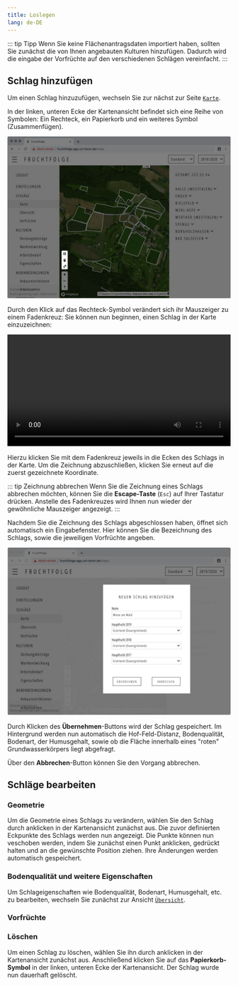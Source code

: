 ```yaml
---
title: Loslegen
lang: de-DE
---
```


::: tip Tipp 
Wenn Sie keine Flächenantragsdaten importiert haben, sollten Sie zunächst die von
Ihnen angebauten Kulturen hinzufügen. Dadurch wird die eingabe der Vorfrüchte auf
den verschiedenen Schlägen vereinfacht.
:::

## Schlag hinzufügen

Um einen Schlag hinzuzufügen, wechseln Sie zur nächst zur Seite [`Karte`](http://fruchtfolge.agp.uni-bonn.de/maps).

In der linken, unteren Ecke der Kartenansicht befindet sich eine Reihe von Symbolen:
Ein Rechteck, ein Papierkorb und ein weiteres Symbol (Zusammenfügen).

![Symbolleiste](../img/plots_icons.jpg)

Durch den Klick auf das Rechteck-Symbol verändert sich ihr Mauszeiger zu einem Fadenkreuz: Sie können nun beginnen, einen Schlag in der Karte einzuzeichnen:

<!-- ![Symbolleiste](../img/add_plot.gif) -->
<video id="add_plot" width="100%" height="auto" controls autoplay loop>
  <source src="../img/add_plot.mp4" type="video/mp4">
  Your browser does not support the video tag.
</video> 

Hierzu klicken Sie mit dem Fadenkreuz jeweils in die Ecken des Schlags in der Karte.
Um die Zeichnung abzuschließen, klicken Sie erneut auf die zuerst gezeichnete Koordinate.

::: tip Zeichnung abbrechen 
Wenn Sie die Zeichnung eines Schlags abbrechen möchten, können Sie die **Escape-Taste** (`Esc`) auf Ihrer Tastatur drücken. Anstelle des Fadenkreuzes wird Ihnen nun wieder
der gewöhnliche Mauszeiger angezeigt.
:::

Nachdem Sie die Zeichnung des Schlags abgeschlossen haben, öffnet sich automatisch
ein Eingabefenster. Hier können Sie die Bezeichnung des Schlags, sowie die jeweiligen Vorfrüchte angeben.

![Symbolleiste](../img/add_plot_dialogue.jpg)

Durch Klicken des **Übernehmen**-Buttons wird der Schlag gespeichert. Im Hintergrund werden nun automatisch die Hof-Feld-Distanz, Bodenqualität, Bodenart, der Humusgehalt, sowie ob die Fläche innerhalb eines "roten" Grundwasserkörpers liegt abgefragt.

Über den **Abbrechen**-Button können Sie den Vorgang abbrechen.

## Schläge bearbeiten
### Geometrie
Um die Geometrie eines Schlags zu verändern, wählen Sie den Schlag durch anklicken in der Kartenansicht zunächst aus. Die zuvor definierten Eckpunkte des Schlags werden nun angezeigt. Die Punkte können nun veschoben werden, indem Sie zunächst einen Punkt anklicken, gedrückt halten und an die gewünschte Position ziehen.
Ihre Änderungen werden automatisch gespeichert.


### Bodenqualität und weitere Eigenschaften
Um Schlageigenschaften wie Bodenqualität, Bodenart, Humusgehalt, etc. zu bearbeiten,
wechseln Sie zunächst zur Ansicht [`Übersicht`](http://fruchtfolge.agp.uni-bonn.de/overview). 


### Vorfrüchte

### Löschen
Um einen Schlag zu löschen, wählen Sie ihn durch anklicken in der Kartenansicht zunächst aus. Anschließend klicken Sie auf das **Papierkorb-Symbol** in der linken, unteren Ecke der Kartenansicht. Der Schlag wurde nun dauerhaft gelöscht.
